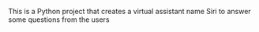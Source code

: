 This is a Python project that creates a virtual assistant name Siri to answer some questions from the users